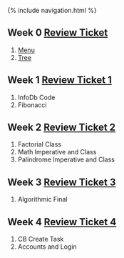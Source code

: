 {% include navigation.html %}

## Week 0 [Review Ticket](https://github.com/KhushiB24/khushi12.github.io/issues/1#issue-1170595656)
1. [Menu](https://replit.com/@KhushiBagri/Python-Menu#main.py)
2. [Tree](https://replit.com/@KhushiBagri/Khushis-TT0#main.py)

## Week 1 [Review Ticket 1](https://github.com/KhushiB24/khushi12.github.io/issues/2)
1. InfoDb Code 
2. Fibonacci

## Week 2 [Review Ticket 2](https://github.com/KhushiB24/khushi12.github.io/issues/3)
1. Factorial Class
2. Math Imperative and Class
3. Palindrome Imperative and Class

## Week 3 [Review Ticket 3](https://github.com/KhushiB24/Python-Menu/issues/1)
1. Algorithmic Final

## Week 4 [Review Ticket 4](https://github.com/KhushiB24/Python-Menu/issues/2)
1. CB Create Task
2. Accounts and Login 

